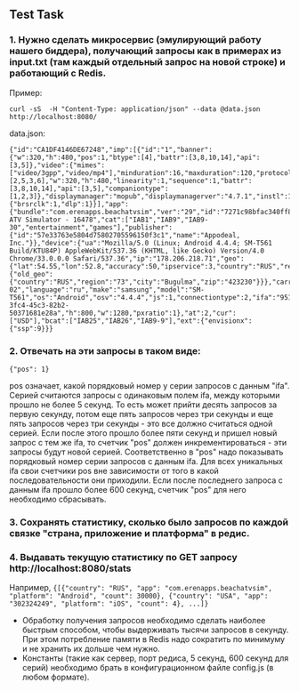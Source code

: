 ## Test Task

### 1. Нужно сделать микросервис (эмулирующий работу нашего биддера), получающий запросы как в примерах из input.txt (там каждый отдельный запрос на новой строке) и работающий с Redis.

Пример:

```
curl -sS  -H "Content-Type: application/json" --data @data.json http://localhost:8080/
```

data.json:
```
{"id":"CA1DF4146DE67248","imp":[{"id":"1","banner":{"w":320,"h":480,"pos":1,"btype":[4],"battr":[3,8,10,14],"api":[3,5]},"video":{"mimes":["video/3gpp","video/mp4"],"minduration":16,"maxduration":120,"protocols":[2,5,3,6],"w":320,"h":480,"linearity":1,"sequence":1,"battr":[3,8,10,14],"api":[3,5],"companiontype":[1,2,3]},"displaymanager":"mopub","displaymanagerver":"4.7.1","instl":1,"tagid":"01a16f7530db4b6689d10d7d5cab3183","bidfloor":25.22,"ext":{"brsrclk":1,"dlp":1}}],"app":{"bundle":"com.erenapps.beachatvsim","ver":"29","id":"7271c98bfac340ff83c0bf3008f31d55","name":"Beach ATV Simulator - 16478","cat":["IAB1","IAB9","IAB9-30","entertainment","games"],"publisher":{"id":"57e33763e5804d75802705596150f3c1","name":"Appodeal, Inc."}},"device":{"ua":"Mozilla/5.0 (Linux; Android 4.4.4; SM-T561 Build/KTU84P) AppleWebKit/537.36 (KHTML, like Gecko) Version/4.0 Chrome/33.0.0.0 Safari/537.36","ip":"178.206.218.71","geo":{"lat":54.55,"lon":52.8,"accuracy":50,"ipservice":3,"country":"RUS","region":"73","city":"Bugulma","zip":"423230","type":2,"utcoffset":180,"ext":{"old_geo":{"country":"RUS","region":"73","city":"Bugulma","zip":"423230"}}},"carrier":"250-02","language":"ru","make":"samsung","model":"SM-T561","os":"Android","osv":"4.4.4","js":1,"connectiontype":2,"ifa":"951bfcee-3fc4-45c3-82b2-50371681e28a","h":800,"w":1280,"pxratio":1},"at":2,"cur":["USD"],"bcat":["IAB25","IAB26","IAB9-9"],"ext":{"envisionx":{"ssp":9}}}
```

### 2. Отвечать на эти запросы в таком виде:
```
{"pos": 1}
```
pos означает, какой порядковый номер у серии запросов с данным "ifa". Серией считаются запросы с одинаковым полем ifa, между которыми прошло не более 5 секунд. То есть может прийти десять запросов за первую секунду, потом еще пять запросов через три секунды и еще пять запросов через три секунды - это все должно считаться одной серией. Если после этого прошло более пяти секунд и пришел новый запрос с тем же ifa, то счетчик "pos" должен инкрементироваться - эти запросы будут новой серией. Соответственно в "pos" надо показывать порядковый номер серии запросов с данным ifa. Для всех уникальных ifa свои счетчики pos вне зависимости от того в какой последовательности они приходили. Если после последнего запроса с данным ifa прошло более 600 секунд, счетчик "pos" для него необходимо сбрасывать.

### 3. Сохранять статистику, сколько было запросов по каждой связке "страна, приложение и платформа" в редис.

### 4. Выдавать текущую статистику по GET запросу http://localhost:8080/stats
Например, `{[{"country": "RUS", "app": "com.erenapps.beachatvsim", "platform": "Android", "count": 30000}, {"country": "USA", "app": "302324249", "platform": "iOS", "count": 4}, ...]}`

* Обработку получения запросов необходимо сделать наиболее быстрым способом, чтобы выдерживать тысячи запросов в секунду. При этом потребление памяти в Redis надо сократить по минимуму и не хранить их дольше чем нужно.
* Константы (такие как сервер, порт редиса, 5 секунд, 600 секунд для серий) необходимо брать в конфигурационном файле config.js (в любом формате).

